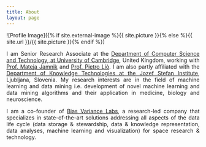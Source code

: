 ```yaml
---
title: About
layout: page
---
```

![Profile Image]({% if site.external-image %}{{ site.picture }}{% else %}{{ site.url }}/{{ site.picture }}{% endif %})

<p style="text-align: justify">I am Senior Research Associate at the <a href="https://www.cst.cam.ac.uk/" target="_blank">Department of Computer Science and Technology, at University of Cambridge</a>, United Kingdom, working with <a href="https://www.cl.cam.ac.uk/~mj201" target="_blank">Prof. Mateja Jamnik</a> and <a href="https://www.cl.cam.ac.uk/~pl219/" target="_blank">Prof. Pietro Liò</a>. I am also partly affiliated with the <a href="http://kt.ijs.si" target="_blank">Department of Knowledge Technologies at the Jozef Stefan Institute</a>, Ljubljana, Slovenia. My research interests are in the field of machine learning and data mining i.e. development of novel machine learning and data mining algorithms and their application in medicine, biology and neuroscience.</p>

<p style="text-align: justify"> I am a co-founder of <a href="https://www.bvlabs.ai" target="_blank">Bias Variance Labs</a>, a research-led company that specializes in state-of-the-art solutions addressing all aspects of the data life cycle (data storage & stewardship, data & knowledge representation, data analyses, machine learning and visualization) for space research & technology.</p>

<!--<h2>Projects</h2>
<ul>
	<li><a href="https://github.com/">Lorem Lorem</a></li>
	<li><a href="https://github.com/">Ipsum Dolor</a></li>
	<li><a href="https://github.com/">Dolor Lorem</a></li>
</ul>-->
